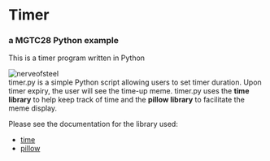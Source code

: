 # Timer
### a MGTC28 Python example
This is a timer program written in Python  

![nerveofsteel](https://www.playmeo.com/wp-content/uploads/2021/10/0528_nerves-of-steel_PNG.png)\
timer.py is a simple Python script allowing users to set timer duration.
Upon timer expiry, the user will see the time-up meme.
timer.py uses the **time library** to help keep track of time and the **pillow library** to facilitate the meme display.

Please see the documentation for the library used:
- [time](https://docs.python.org/3/library/time.html)
- [pillow](https://pypi.org/project/Pillow/)
